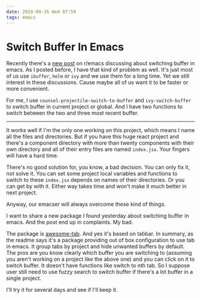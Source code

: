 ```yaml
---
date: 2018-09-26 Wed 07:59
tags: emacs
---
```


# Switch Buffer In Emacs

Recently there's a [new post][1] on r/emacs discussing about switching buffer in emacs. As I posted before, I have that kind of problem as well. It's just most of us use `ibuffer`, `helm` or `ivy` and we use them for a long time. Yet we still interest in these discussions. Cause maybe all of us want it to be faster or more convenient.

For me, I use `counsel-projectile-switch-to-buffer` and `ivy-switch-buffer` to switch buffer in current project or global. And I have two functions to switch between the two and three most recent buffer.

---

It works well if I'm the only one working on this project, which means I name all the files and directories. But if you have this huge react project and there's a component directory with more than twenty components with their own directory and all of their entry files are named `index.jsx`. Your fingers will have a hard time.

There's no good solution for, you know, a bad decision. You can only fix it, not solve it. You can set some project local variables and functions to switch to these `index.jsx` depends on names of their directories. Or you can get by with it. Either way takes time and won't make it much better in next project.

Anyway, our emacser will always overcome these kind of things.

I want to share a new package I found yesterday about switching buffer in emacs. And the post end up in complaints. My bad.

The package is [awesome-tab][2]. And yes it's based on tabbar. In summary, as the readme says it's a package providing out of box configuration to use tab in emacs. It group tabs by project and hide unwanted buffers by default. The pros are you know clearly which buffer you are switching to (assuming you aren't working on a project like the above one) and you can click on it to switch buffer. It doesn't have functions like switch to nth tab. So I suppose user still need to use fuzzy search to switch buffer if there's a lot buffer in a single project.

I'll try it for several days and see if I'll keep it.

[1]: https://www.reddit.com/r/emacs/comments/9hmh8n/whats_your_preferred_method_of_switching_buffers/
[2]: https://github.com/manateelazycat/awesome-tab
